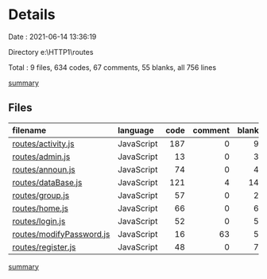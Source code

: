 # Details

Date : 2021-06-14 13:36:19

Directory e:\HTTP1\routes

Total : 9 files,  634 codes, 67 comments, 55 blanks, all 756 lines

[summary](results.md)

## Files
| filename | language | code | comment | blank | total |
| :--- | :--- | ---: | ---: | ---: | ---: |
| [routes/activity.js](/routes/activity.js) | JavaScript | 187 | 0 | 9 | 196 |
| [routes/admin.js](/routes/admin.js) | JavaScript | 13 | 0 | 3 | 16 |
| [routes/announ.js](/routes/announ.js) | JavaScript | 74 | 0 | 4 | 78 |
| [routes/dataBase.js](/routes/dataBase.js) | JavaScript | 121 | 4 | 14 | 139 |
| [routes/group.js](/routes/group.js) | JavaScript | 57 | 0 | 2 | 59 |
| [routes/home.js](/routes/home.js) | JavaScript | 66 | 0 | 6 | 72 |
| [routes/login.js](/routes/login.js) | JavaScript | 52 | 0 | 5 | 57 |
| [routes/modifyPassword.js](/routes/modifyPassword.js) | JavaScript | 16 | 63 | 5 | 84 |
| [routes/register.js](/routes/register.js) | JavaScript | 48 | 0 | 7 | 55 |

[summary](results.md)